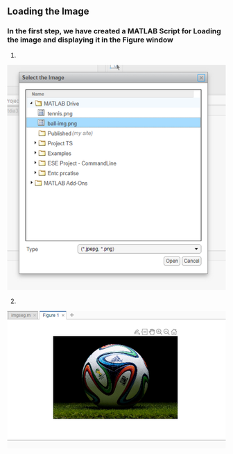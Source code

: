 ## Loading the Image

### In the first step, we have created a MATLAB Script for Loading the image and displaying it in the Figure window 

1. 
![Image of Upload Window](https://github.com/garvitraj/measuring_diameter-MATLAB/blob/main/Code/Image-Assets/1.PNG)

2.
![Image of Uploaded Image](https://github.com/garvitraj/measuring_diameter-MATLAB/blob/main/Code/Image-Assets/1.1.PNG)
